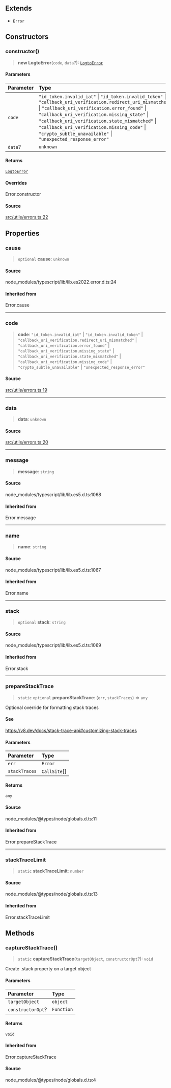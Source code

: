 ## Extends

- `Error`

## Constructors

### constructor()

> **new LogtoError**(`code`, `data`?): [`LogtoError`](class.LogtoError.md)

#### Parameters

| Parameter | Type                                                                                                                                                                                                                                                                                                                                                                          |
| :-------- | :---------------------------------------------------------------------------------------------------------------------------------------------------------------------------------------------------------------------------------------------------------------------------------------------------------------------------------------------------------------------------- |
| `code`    | `"id_token.invalid_iat"` \| `"id_token.invalid_token"` \| `"callback_uri_verification.redirect_uri_mismatched"` \| `"callback_uri_verification.error_found"` \| `"callback_uri_verification.missing_state"` \| `"callback_uri_verification.state_mismatched"` \| `"callback_uri_verification.missing_code"` \| `"crypto_subtle_unavailable"` \| `"unexpected_response_error"` |
| `data`?   | `unknown`                                                                                                                                                                                                                                                                                                                                                                     |

#### Returns

[`LogtoError`](class.LogtoError.md)

#### Overrides

Error.constructor

#### Source

[src/utils/errors.ts:22](https://github.com/logto-io/js/blob/54d7193/packages/js/src/utils/errors.ts#L22)

## Properties

### cause

> `optional` **cause**: `unknown`

#### Source

node_modules/typescript/lib/lib.es2022.error.d.ts:24

#### Inherited from

Error.cause

---

### code

> **code**: `"id_token.invalid_iat"` \| `"id_token.invalid_token"` \| `"callback_uri_verification.redirect_uri_mismatched"` \| `"callback_uri_verification.error_found"` \| `"callback_uri_verification.missing_state"` \| `"callback_uri_verification.state_mismatched"` \| `"callback_uri_verification.missing_code"` \| `"crypto_subtle_unavailable"` \| `"unexpected_response_error"`

#### Source

[src/utils/errors.ts:19](https://github.com/logto-io/js/blob/54d7193/packages/js/src/utils/errors.ts#L19)

---

### data

> **data**: `unknown`

#### Source

[src/utils/errors.ts:20](https://github.com/logto-io/js/blob/54d7193/packages/js/src/utils/errors.ts#L20)

---

### message

> **message**: `string`

#### Source

node_modules/typescript/lib/lib.es5.d.ts:1068

#### Inherited from

Error.message

---

### name

> **name**: `string`

#### Source

node_modules/typescript/lib/lib.es5.d.ts:1067

#### Inherited from

Error.name

---

### stack

> `optional` **stack**: `string`

#### Source

node_modules/typescript/lib/lib.es5.d.ts:1069

#### Inherited from

Error.stack

---

### prepareStackTrace

> `static` `optional` **prepareStackTrace**: (`err`, `stackTraces`) => `any`

Optional override for formatting stack traces

#### See

https://v8.dev/docs/stack-trace-api#customizing-stack-traces

#### Parameters

| Parameter     | Type         |
| :------------ | :----------- |
| `err`         | `Error`      |
| `stackTraces` | `CallSite`[] |

#### Returns

`any`

#### Source

node_modules/@types/node/globals.d.ts:11

#### Inherited from

Error.prepareStackTrace

---

### stackTraceLimit

> `static` **stackTraceLimit**: `number`

#### Source

node_modules/@types/node/globals.d.ts:13

#### Inherited from

Error.stackTraceLimit

## Methods

### captureStackTrace()

> `static` **captureStackTrace**(`targetObject`, `constructorOpt`?): `void`

Create .stack property on a target object

#### Parameters

| Parameter         | Type       |
| :---------------- | :--------- |
| `targetObject`    | `object`   |
| `constructorOpt`? | `Function` |

#### Returns

`void`

#### Inherited from

Error.captureStackTrace

#### Source

node_modules/@types/node/globals.d.ts:4
